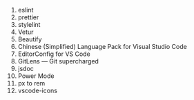 1.  eslint
2. prettier
3. stylelint
4. Vetur
5.  Beautify
6.  Chinese (Simplified) Language Pack for Visual Studio Code
7.  EditorConfig for VS Code
8.  GitLens — Git supercharged
9.  jsdoc
10.  Power Mode
11.  px to rem
12.  vscode-icons

